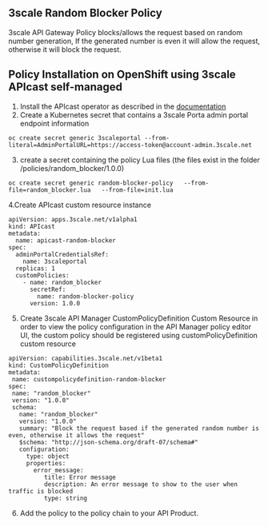 
## 3scale Random Blocker Policy

3scale API Gateway  Policy blocks/allows the request  based on random number generation, If the generated number is even it will allow the request, otherwise it will block the request.


## Policy Installation on OpenShift using 3scale APIcast self-managed

  
1. Install the APIcast operator as described in the [documentation](https://github.com/3scale/apicast-operator/blob/master/doc/quickstart-guide.md#Install-the-APIcast-operator)
2. Create a Kubernetes secret that contains a 3scale Porta admin portal endpoint information
```shell
oc create secret generic 3scaleportal --from-literal=AdminPortalURL=https://access-token@account-admin.3scale.net
```
3. create a secret containing the policy Lua files (the files exist in the  folder /policies/random_blocker/1.0.0)
```shell
oc create secret generic random-blocker-policy   --from-file=random_blocker.lua   --from-file=init.lua   
```
4.Create APIcast custom resource instance
```shell
apiVersion: apps.3scale.net/v1alpha1
kind: APIcast
metadata:
  name: apicast-random-blocker
spec: 
  adminPortalCredentialsRef:
    name: 3scaleportal
  replicas: 1  
  customPolicies:
    - name: random_blocker
      secretRef:
        name: random-blocker-policy
      version: 1.0.0
```
5. Create 3scale API Manager CustomPolicyDefinition Custom Resource 
 in order to view the policy configuration in the API Manager policy editor UI, the custom policy should be registered using customPolicyDefinition custom resource
```shell
apiVersion: capabilities.3scale.net/v1beta1
kind: CustomPolicyDefinition
metadata:
 name: custompolicydefinition-random-blocker
spec:
 name: "random_blocker"
 version: "1.0.0"
 schema:
   name: "random_blocker"
   version: "1.0.0"
   summary: "Block the request based if the generated random number is even, otherwise it allows the request"
   $schema: "http://json-schema.org/draft-07/schema#"
   configuration:
     type: object
     properties:
       error_message:
          title: Error message
          description: An error message to show to the user when traffic is blocked
          type: string
```
6. Add the policy to the policy chain to your API Product.
